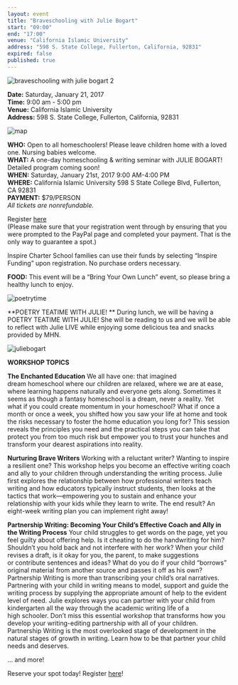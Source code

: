 ```yaml
---
layout: event
title: "Braveschooling with Julie Bogart"
start: "09:00"
end: "17:00"
venue: "California Islamic University"
address: "598 S. State College, Fullerton, California, 92831"
expired: false
published: true
---  
```

![braveschooling with julie bogart 2](https://cloud.githubusercontent.com/assets/7043355/20945150/f5c177f4-bbba-11e6-9c6c-66a0b3975551.jpeg)    

**Date:** Saturday, January 21, 2017   
**Time:** 9:00 am - 5:00 pm   
**Venue:** California Islamic University   
**Address:** 598 S. State College, Fullerton, California, 92831   

![map](https://cloud.githubusercontent.com/assets/7043355/20945194/234a9f8e-bbbb-11e6-82c4-0f2c75e15587.jpg)

**WHO:** Open to all homeschoolers! Please leave children home with a loved one. Nursing babies welcome.   
**WHAT:** A one-day homeschooling & writing seminar with JULIE BOGART!   Detailed program coming soon!   
**WHEN:** Saturday, January 21st, 2017 9:00 AM-4:00 PM   
**WHERE:** California Islamic University 598 S State College Blvd, Fullerton, CA 92831    
**PAYMENT:** $79/PERSON   
*All tickets are nonrefundable.*

Register [here](https://form.jotform.com/63160503697154)  
(Please make sure that your registration went through by ensuring that you were prompted to the PayPal page and completed your payment. That is the only way to guarantee a spot.)

Inspire Charter School families can use their funds by selecting “Inspire Funding” upon registration. No purchase orders necessary.

**FOOD:** This event will be a “Bring Your Own Lunch” event, so please bring a healthy lunch to enjoy.

![poetrytime](https://cloud.githubusercontent.com/assets/7043355/20945175/16b33556-bbbb-11e6-9d98-f77ba4acaabf.jpg)

**POETRY TEATIME WITH JULIE!   **
During lunch, we will be having a POETRY TEATIME WITH JULIE! She will be reading to us and we will be able to reflect with Julie LIVE while enjoying some delicious tea and snacks provided by MHN.

![juliebogart](https://cloud.githubusercontent.com/assets/7043355/20945108/ca6e42da-bbba-11e6-94c1-d62b4e0bb8cd.jpg)

**WORKSHOP TOPICS**

**The Enchanted Education**
We all have one: that imagined dream homeschool where our children are relaxed, where we are at ease, where learning happens naturally and everyone gets along. Sometimes it seems as though a fantasy homeschool is a dream, never a reality. Yet what if you could create momentum in your homeschool? What if once a month or once a week, you shifted how you saw your life at home and took the risks necessary to foster the home education you long for? This session reveals the principles you need and the practical steps you can take that protect you from too much risk but empower you to trust your hunches and transform your dearest aspirations into reality.   

**Nurturing Brave Writers**
Working with a reluctant writer? Wanting to inspire a resilient one? This workshop helps you become an effective writing coach and ally to your children through understanding the writing process. Julie first explores the relationship between how professional writers teach writing and how educators typically instruct students, then looks at the tactics that work—empowering you to sustain and enhance your relationship with your kids while they learn to write. The end result? An eight-week writing plan you can implement right away!   

**Partnership Writing: Becoming Your Child’s Effective Coach and Ally in the Writing Process**
Your child struggles to get words on the page, yet you feel guilty about offering help. Is it cheating to do the handwriting for him? Shouldn’t you hold back and not interfere with her work? When your child revises a draft, is it okay for you, the parent, to make suggestions or contribute sentences and ideas? What do you do if your child “borrows” original material from another source and passes it off as his own? Partnership Writing is more than transcribing your child’s oral narratives. Partnering with your child in writing means to model, support and guide the writing process by supplying the appropriate amount of help to the evident level of need. Julie explores ways you can partner with your child from kindergarten all the way through the academic writing life of a high schooler. Don’t miss this essential workshop that transforms how you develop your writing-editing partnership with all of your children. Partnership Writing is the most overlooked stage of development in the natural stages of growth in writing. Learn how to be that partner your child needs and deserves.   

… and more!   

Reserve your spot today! Register [here](https://form.jotform.com/63160503697154)!

